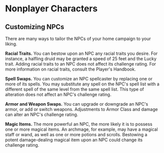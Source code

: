 # Nonplayer Characters 
## Customizing NPCs 
There are many ways to tailor the NPCs of your home campaign to your liking.

**Racial Traits.** You can bestow upon an NPC any racial traits you desire. For instance, a halfling druid may be granted a speed of 25 feet and the Lucky trait. Adding racial traits to an NPC does not affect its challenge rating. For more information on racial traits, consult the Player's Handbook.

**Spell Swaps.** You can customize an NPC spellcaster by replacing one or more of its spells. You may substitute any spell on the NPC's spell list with a different spell of the same level from the same spell list. This type of alteration does not affect an NPC's challenge rating.

**Armor and Weapon Swaps.** You can upgrade or downgrade an NPC's armor, or add or switch weapons. Adjustments to Armor Class and damage can alter an NPC's challenge rating.

**Magic Items.** The more powerful an NPC, the more likely it is to possess one or more magical items. An archmage, for example, may have a magical staff or wand, as well as one or more potions and scrolls. Bestowing a potent damage-dealing magical item upon an NPC could change its challenge rating.

